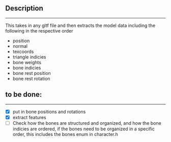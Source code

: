 ## Description
---
This takes in any gltf file and then extracts the model data including the following in the respective order
 - position
 - normal
 - texcoords
 - triangle indicies
 - bone weights
 - bone indicies
 - bone rest position
 - bone rest rotation

## to be done:
---
 - [x] put in bone positions and rotations
 - [x] extract features
 - [ ] Check how the bones are structured and organized, and how the bone indicies are ordered, if the bones need to be organized in a specific order, this includes the bones enum in character.h
